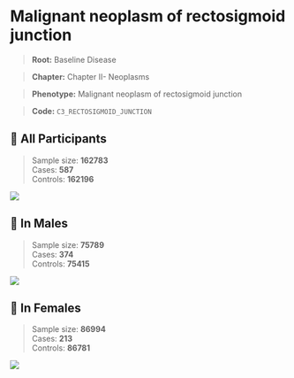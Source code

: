 # Malignant neoplasm of rectosigmoid junction

> **Root:** Baseline Disease  

> **Chapter:** Chapter II- Neoplasms  

> **Phenotype:** Malignant neoplasm of rectosigmoid junction  

> **Code:** `C3_RECTOSIGMOID_JUNCTION`

## 🧪 All Participants  
> Sample size: **162783**  
> Cases: **587**  
> Controls: **162196**
<img src="/Disease/Figures/ALL/Incidence/C3_RECTOSIGMOID_JUNCTION.png"/>
<CsvTable src="/Disease/Data/ALL/Incidence/COX_C3_RECTOSIGMOID_JUNCTION.csv" label="🔍 View full results" />

## 👨 In Males  
> Sample size: **75789**  
> Cases: **374**  
> Controls: **75415**
<img src="/Disease/Figures/Male/Incidence/C3_RECTOSIGMOID_JUNCTION.png"/>
<CsvTable src="/Disease/Data/Male/Incidence/COX_C3_RECTOSIGMOID_JUNCTION.csv" label="🔍 View full results" />

## 👩 In Females  
> Sample size: **86994**  
> Cases: **213**  
> Controls: **86781**
<img src="/Disease/Figures/Female/Incidence/C3_RECTOSIGMOID_JUNCTION.png"/>
<CsvTable src="/Disease/Data/Female/Incidence/COX_C3_RECTOSIGMOID_JUNCTION.csv" label="🔍 View full results" />
